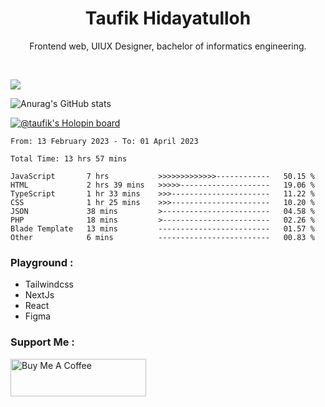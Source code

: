 
<h1 align="center">
  <b>Taufik Hidayatulloh</b>
</h1>
<p align="center">
   Frontend web, UIUX Designer, bachelor of informatics engineering.
 </p>
<br/>


![](https://komarev.com/ghpvc/?username=Taufik-H&color=red)

![Anurag's GitHub stats](https://github-readme-stats.vercel.app/api?username=Taufik-H&show_icons=true&theme=dracula&border_radius=5)



[![@taufik's Holopin board](https://holopin.me/taufik)](https://holopin.io/@taufik)

<!--START_SECTION:waka-->

```text
From: 13 February 2023 - To: 01 April 2023

Total Time: 13 hrs 57 mins

JavaScript       7 hrs           >>>>>>>>>>>>>------------   50.15 %
HTML             2 hrs 39 mins   >>>>>--------------------   19.06 %
TypeScript       1 hr 33 mins    >>>----------------------   11.22 %
CSS              1 hr 25 mins    >>>----------------------   10.20 %
JSON             38 mins         >------------------------   04.58 %
PHP              18 mins         >------------------------   02.26 %
Blade Template   13 mins         -------------------------   01.57 %
Other            6 mins          -------------------------   00.83 %
```

<!--END_SECTION:waka-->
### Playground :
- Tailwindcss
- NextJs
- React
- Figma

### Support Me :
<a href="https://www.buymeacoffee.com/opik" target="_blank"><img src="https://cdn.buymeacoffee.com/buttons/v2/default-yellow.png" alt="Buy Me A Coffee" style="height: 60px !important;width: 217px !important;" ></a>
